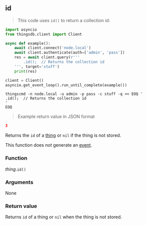 ## id

> This code uses `id()` to return a collection id:

```python
import asyncio
from thingsdb.client import Client

async def example():
    await client.connect('node.local')
    await client.authenticate(auth=['admin', 'pass'])
    res = await client.query(r'''
        .id();  // Returns the collection id
    ''', target='stuff')
    print(res)

client = Client()
asyncio.get_event_loop().run_until_complete(example())
```

```shell
thingscmd -n node.local -u admin -p pass -c stuff -q << EOQ '
.id();  // Returns the collection id
'
EOQ
```

> Example return value in JSON format

```json
3
```

Returns the `id` of a [thing](#thing-type) or `nil` if the thing is not stored.

This function does *not* generate an [event](#events).

### Function
*thing*.`id()`

### Arguments
None

### Return value
Returns `id` of a thing or `nil` when the thing is not stored.
